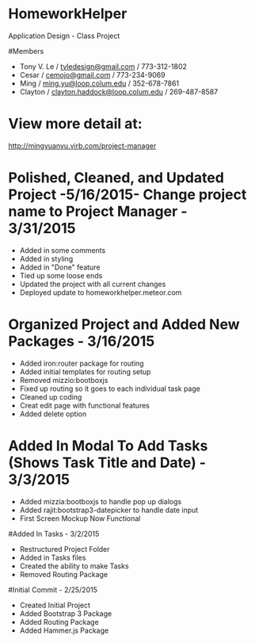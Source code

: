 # HomeworkHelper
Application Design - Class Project

#Members
- Tony V. Le / tvledesign@gmail.com / 773-312-1802
- Cesar / cemojo@gmail.com / 773-234-9069
- Ming / ming.yu@loop.colum.edu / 352-678-7861
- Clayton / clayton.haddock@loop.colum.edu / 269-487-8587


# View more detail at:
http://mingyuanyu.virb.com/project-manager

# Polished, Cleaned, and Updated Project -5/16/2015- Change project name to Project Manager  - 3/31/2015

- Added in some comments
- Added in styling
- Added in "Done" feature
- Tied up some loose ends
- Updated the project with all current changes
- Deployed update to homeworkhelper.meteor.com

# Organized Project and Added New Packages - 3/16/2015

- Added iron:router package for routing
- Added initial templates for routing setup
- Removed mizzio:bootboxjs
- Fixed up routing so it goes to each individual task page
- Cleaned up coding
- Creat edit page with functional features
- Added delete option

# Added In Modal To Add Tasks (Shows Task Title and Date) - 3/3/2015

- Added mizzia:bootboxjs to handle pop up dialogs
- Added rajit:bootstrap3-datepicker to handle date input
- First Screen Mockup Now Functional

#Added In Tasks - 3/2/2015 

- Restructured Project Folder
- Added in Tasks files
- Created the ability to make Tasks
- Removed Routing Package

#Initial Commit - 2/25/2015
- Created Initial Project
- Added Bootstrap 3 Package
- Added Routing Package
- Added Hammer.js Package
